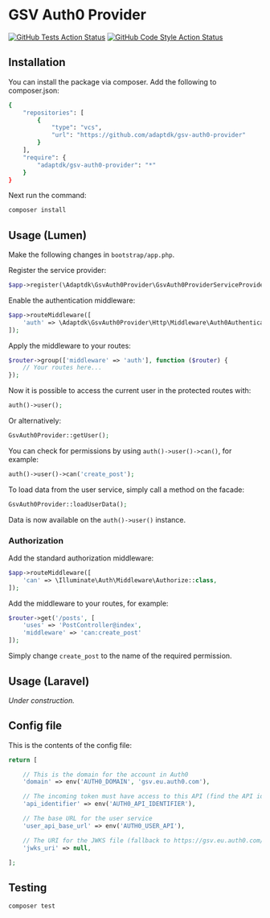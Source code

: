 # GSV Auth0 Provider

[![GitHub Tests Action Status](https://img.shields.io/github/workflow/status/adaptdk/gsv-auth0-provider/run-tests?label=tests)](https://github.com/adaptdk/gsv-auth0-provider/actions?query=workflow%3Arun-tests+branch%3Amain)
[![GitHub Code Style Action Status](https://img.shields.io/github/workflow/status/adaptdk/gsv-auth0-provider/Check%20&%20fix%20styling?label=code%20style)](https://github.com/adaptdk/gsv-auth0-provider/actions?query=workflow%3A"Check+%26+fix+styling"+branch%3Amain)

## Installation

You can install the package via composer. Add the following to composer.json:
```bash
{
    "repositories": [
        {
            "type": "vcs",
            "url": "https://github.com/adaptdk/gsv-auth0-provider"
        }
    ],
    "require": {
        "adaptdk/gsv-auth0-provider": "*"
    }
}
```

Next run the command:
```bash
composer install
```

## Usage (Lumen)

Make the following changes in `bootstrap/app.php`.

Register the service provider:
```php
$app->register(\Adaptdk\GsvAuth0Provider\GsvAuth0ProviderServiceProvider::class);
```

Enable the authentication middleware:
```php
$app->routeMiddleware([
    'auth' => \Adaptdk\GsvAuth0Provider\Http\Middleware\Auth0Authenticate::class,
]);
```

Apply the middleware to your routes:
```php
$router->group(['middleware' => 'auth'], function ($router) {
    // Your routes here...
});
```

Now it is possible to access the current user in the protected routes with:
```php
auth()->user();
```

Or alternatively:
```php
GsvAuth0Provider::getUser();
```

You can check for permissions by using `auth()->user()->can()`, for example:
```php
auth()->user()->can('create_post');
```

To load data from the user service, simply call a method on the facade:
```php
GsvAuth0Provider::loadUserData();
```

Data is now available on the `auth()->user()` instance.

### Authorization

Add the standard authorization middleware:
```php
$app->routeMiddleware([
    'can' => \Illuminate\Auth\Middleware\Authorize::class,
]);
```

Add the middleware to your routes, for example:
```php
$router->get('/posts', [
    'uses' => 'PostController@index',
    'middleware' => 'can:create_post'
]);
```

Simply change `create_post` to the name of the required permission.

## Usage (Laravel)

_Under construction._

## Config file

This is the contents of the config file:

```php
return [

    // This is the domain for the account in Auth0
    'domain' => env('AUTH0_DOMAIN', 'gsv.eu.auth0.com'),

    // The incoming token must have access to this API (find the API identifier in Auth0)
    'api_identifier' => env('AUTH0_API_IDENTIFIER'),

    // The base URL for the user service
    'user_api_base_url' => env('AUTH0_USER_API'),

    // The URI for the JWKS file (fallback to https://gsv.eu.auth0.com/.well-known/jwks.json)
    'jwks_uri' => null,

];
```

## Testing

```bash
composer test
```
